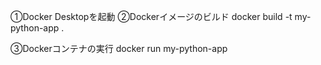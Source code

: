 ①Docker Desktopを起動
②Dockerイメージのビルド
docker build -t my-python-app .

③Dockerコンテナの実行
docker run my-python-app

